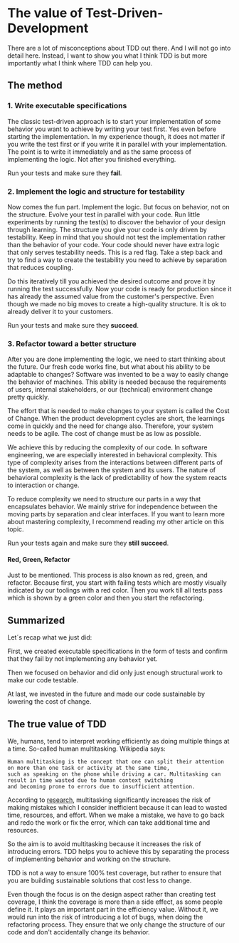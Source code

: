 # The value of Test-Driven-Development

There are a lot of misconceptions about TDD out there. And I will not go into detail here. Instead, I want to show you what I think TDD is but more importantly what I think where TDD can help you.

## The method

### 1. Write executable specifications

The classic test-driven approach is to start your implementation of some behavior you want to achieve by writing your test first. Yes even before starting the implementation. In my experience though, it does not matter if you write the test first or if you write it in parallel with your implementation. The point is to write it immediately and as the same process of implementing the logic. Not after you finished everything. 

Run your tests and make sure they **fail**.

### 2. Implement the logic and structure for testability

Now comes the fun part. Implement the logic. But focus on behavior, not on the structure. Evolve your test in parallel with your code. Run little experiments by running the test(s) to discover the behavior of your design through learning. The structure you give your code is only driven by testability. Keep in mind that you should not test the implementation rather than the behavior of your code. Your code should never have extra logic that only serves testability needs. This is a red flag. Take a step back and try to find a way to create the testability you need to achieve by separation that reduces coupling.

Do this iteratively till you achieved the desired outcome and prove it by running the test successfully. Now your code is ready for production since it has already the assumed value from the customer's perspective.
Even though we made no big moves to create a high-quality structure. It is ok to already deliver it to your customers.

Run your tests and make sure they **succeed**.

### 3. Refactor toward a better structure

After you are done implementing the logic, we need to start thinking about the future. Our fresh code works fine, but what about his ability to be adaptable to changes?
Software was invented to be a way to easily change the behavior of machines. This ability is needed because the requirements of users, internal stakeholders, or our (technical) environment change pretty quickly.

The effort that is needed to make changes to your system is called the Cost of Change. When the product development cycles are short, the learnings come in quickly and the need for change also. Therefore, your system needs to be agile. The cost of change must be as low as possible.

We achieve this by reducing the complexity of our code. In software engineering, we are especially interested in behavioral complexity.
This type of complexity arises from the interactions between different parts of the system, as well as between the system and its users. The nature of behavioral complexity is the lack of predictability of how the system reacts to interaction or change.

To reduce complexity we need to structure our parts in a way that encapsulates behavior. We mainly strive for independence between the moving parts by separation and clear interfaces. If you want to learn more about mastering complexity, I recommend reading my other article on this topic.

Run your tests again and make sure they **still succeed**.

#### Red, Green, Refactor 
Just to be mentioned. This process is also known as red, green, and refactor. Because first, you start with failing tests which are mostly visually indicated by our toolings with a red color. Then you work till all tests pass which is shown by a green color and then you start the refactoring.


## Summarized

Let´s recap what we just did:

First, we created executable specifications in the form of tests and confirm that they fail by not implementing any behavior yet.

Then we focused on behavior and did only just enough structural work to make our code testable. 

At last, we invested in the future and made our code sustainable by lowering the cost of change.

## The true value of TDD

We, humans, tend to interpret working efficiently as doing multiple things at a time. So-called human multitasking. Wikipedia says:

    Human multitasking is the concept that one can split their attention on more than one task or activity at the same time,
    such as speaking on the phone while driving a car. Multitasking can result in time wasted due to human context switching 
    and becoming prone to errors due to insufficient attention.

According to [research](https://en.wikipedia.org/wiki/Human_multitasking#Research), multitasking significantly increases the risk of making mistakes which I consider inefficient because it can lead to wasted time, resources, and effort. When we make a mistake, we have to go back and redo the work or fix the error, which can take additional time and resources.

So the aim is to avoid multitasking because it increases the risk of introducing errors. TDD helps you to achieve this by separating the process of implementing behavior and working on the structure. 

TDD is not a way to ensure 100% test coverage, but rather to ensure that you are building sustainable solutions that cost less to change.

Even though the focus is on the design aspect rather than creating test coverage, I think the coverage is more than a side effect, as some people define it. It plays an important part in the efficiency value. Without it, we would run into the risk of introducing a lot of bugs, when doing the refactoring process. They ensure that we only change the structure of our code and don't accidentally change its behavior.

 
